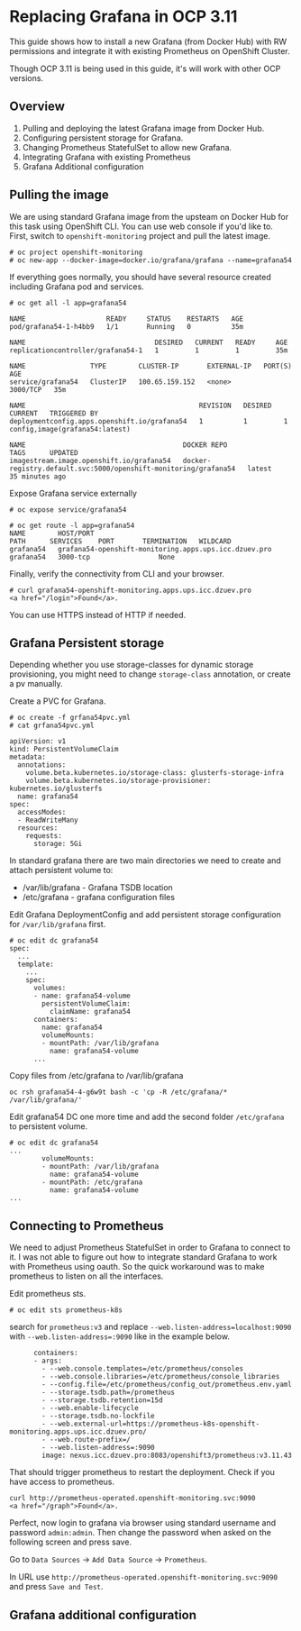 # Replacing Grafana in OCP 3.11


This guide shows how to install a new Grafana (from Docker Hub) with RW permissions and integrate it with existing Prometheus on OpenShift Cluster.

Though OCP 3.11 is being used in this guide, it's will work with other OCP versions. 


## Overview
1. Pulling and deploying the latest Grafana image from Docker Hub.
3. Configuring persistent storage for Grafana.
2. Changing Prometheus StatefulSet to allow new Grafana. 
4. Integrating Grafana with existing Prometheus
5. Grafana Additional configuration




## Pulling the image

We are using standard Grafana image from the upsteam on Docker Hub for this task using OpenShift CLI. You can use web console if you'd like to. 
First, switch to `openshift-monitoring` project and pull the latest image.

```
# oc project openshift-monitoring
# oc new-app --docker-image=docker.io/grafana/grafana --name=grafana54
```

If everything goes normally, you should have several resource created including Grafana pod and services.

```
# oc get all -l app=grafana54

NAME                    READY     STATUS    RESTARTS   AGE
pod/grafana54-1-h4bb9   1/1       Running   0          35m

NAME                                DESIRED   CURRENT   READY     AGE
replicationcontroller/grafana54-1   1         1         1         35m

NAME                TYPE        CLUSTER-IP       EXTERNAL-IP   PORT(S)    AGE
service/grafana54   ClusterIP   100.65.159.152   <none>        3000/TCP   35m

NAME                                           REVISION   DESIRED   CURRENT   TRIGGERED BY
deploymentconfig.apps.openshift.io/grafana54   1          1         1         config,image(grafana54:latest)

NAME                                       DOCKER REPO                                                       TAGS      UPDATED
imagestream.image.openshift.io/grafana54   docker-registry.default.svc:5000/openshift-monitoring/grafana54   latest    35 minutes ago
```

Expose Grafana service externally


```
# oc expose service/grafana54

# oc get route -l app=grafana54
NAME        HOST/PORT                                               PATH      SERVICES    PORT       TERMINATION   WILDCARD
grafana54   grafana54-openshift-monitoring.apps.ups.icc.dzuev.pro             grafana54   3000-tcp                 None
```

Finally, verify the connectivity from CLI and your browser.

```
# curl grafana54-openshift-monitoring.apps.ups.icc.dzuev.pro
<a href="/login">Found</a>.
```

You can use HTTPS instead of HTTP if needed. 


## Grafana Persistent storage 

Depending whether you use storage-classes for dynamic storage provisioning, you might need to change `storage-class` annotation, or create a pv manually.

Create a PVC for Grafana.

```
# oc create -f grfana54pvc.yml
# cat grfana54pvc.yml

apiVersion: v1
kind: PersistentVolumeClaim
metadata:
  annotations:
    volume.beta.kubernetes.io/storage-class: glusterfs-storage-infra
    volume.beta.kubernetes.io/storage-provisioner: kubernetes.io/glusterfs
  name: grafana54
spec:
  accessModes:
  - ReadWriteMany
  resources:
    requests:
      storage: 5Gi
```


In standard grafana there are two main directories we need to create and attach persistent volume to: 
- /var/lib/grafana - Grafana TSDB location
- /etc/grafana - grafana configuration files

Edit Grafana DeploymentConfig and add persistent storage configuration for `/var/lib/grafana` first.

```
# oc edit dc grafana54
spec:  
  ...
  template:
    ...
    spec:
      volumes:
      - name: grafana54-volume
        persistentVolumeClaim:
          claimName: grafana54
      containers:
        name: grafana54
        volumeMounts:
        - mountPath: /var/lib/grafana
          name: grafana54-volume
      ...
```

Copy files from /etc/grafana to /var/lib/grafana

```
oc rsh grafana54-4-g6w9t bash -c 'cp -R /etc/grafana/* /var/lib/grafana/'
```

Edit grafana54 DC one more time and add the second folder `/etc/grafana` to persistent volume.

```
# oc edit dc grafana54
...
        volumeMounts:
        - mountPath: /var/lib/grafana
          name: grafana54-volume
        - mountPath: /etc/grafana
          name: grafana54-volume
...
```


## Connecting to Prometheus 

We need to adjust Prometheus StatefulSet in order to Grafana to connect to it. I was not able to figure out how to integrate standard Grafana to work with Prometheus using oauth. So the quick workaround was to make prometheus to listen on all the interfaces.

Edit prometheus sts.

```
# oc edit sts prometheus-k8s
```

search for `prometheus:v3` and replace `--web.listen-address=localhost:9090`  with `--web.listen-address=:9090` like in the example below.

```
      containers:
      - args:
        - --web.console.templates=/etc/prometheus/consoles
        - --web.console.libraries=/etc/prometheus/console_libraries
        - --config.file=/etc/prometheus/config_out/prometheus.env.yaml
        - --storage.tsdb.path=/prometheus
        - --storage.tsdb.retention=15d
        - --web.enable-lifecycle
        - --storage.tsdb.no-lockfile
        - --web.external-url=https://prometheus-k8s-openshift-monitoring.apps.ups.icc.dzuev.pro/
        - --web.route-prefix=/
        - --web.listen-address=:9090
        image: nexus.icc.dzuev.pro:8083/openshift3/prometheus:v3.11.43
```

That should trigger prometheus to restart the deployment. Check if you have access to prometheus.

```
curl http://prometheus-operated.openshift-monitoring.svc:9090
<a href="/graph">Found</a>.
```

Perfect, now login to grafana via browser using standard username and password `admin:admin`.
Then change the password when asked on the following screen and press save.

Go to `Data Sources` -> `Add Data Source` -> `Prometheus`.

In URL use `http://prometheus-operated.openshift-monitoring.svc:9090` and press `Save and Test`.



## Grafana additional configuration



